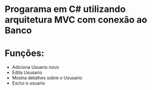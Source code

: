 # Progarama em C# utilizando arquitetura MVC com conexão ao Banco
# Funções:
- Adiciona Usuario novo
- Edita Ususario 
- Mostra detalhes sobre o Ususario
- Exclui o usuario

